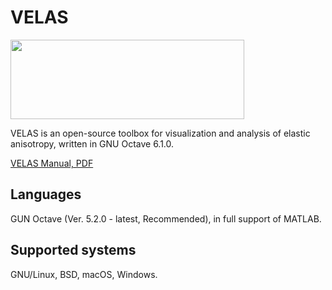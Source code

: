 # VELAS
<img src="https://github.com/ranzhengcode/VELAS/blob/main/doc/VELAS_Logo.png" width="374" height="127"></img>

VELAS is an open-source toolbox for visualization and analysis of elastic anisotropy, written in GNU Octave 6.1.0.

[VELAS Manual, PDF](https://github.com/ranzhengcode/VELAS/blob/main/doc/VELAS%20Manual.pdf)

## Languages
GUN Octave (Ver. 5.2.0 - latest, Recommended), in full support of MATLAB.

## Supported systems
GNU/Linux, BSD, macOS, Windows.
